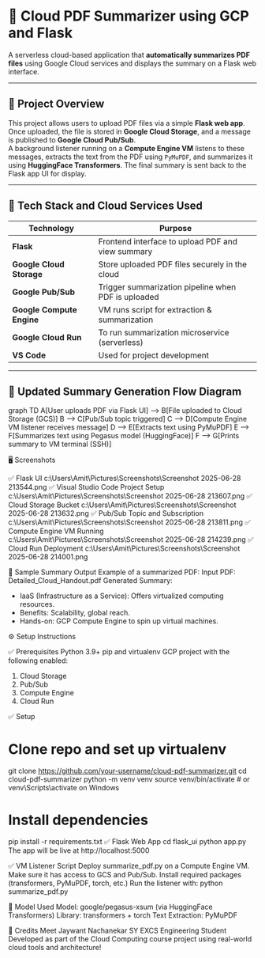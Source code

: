 # 📄 Cloud PDF Summarizer using GCP and Flask

A serverless cloud-based application that **automatically summarizes PDF files** using Google Cloud services and displays the summary on a Flask web interface.

---

## 🚀 Project Overview

This project allows users to upload PDF files via a simple **Flask web app**. Once uploaded, the file is stored in **Google Cloud Storage**, and a message is published to **Google Cloud Pub/Sub**.  
A background listener running on a **Compute Engine VM** listens to these messages, extracts the text from the PDF using `PyMuPDF`, and summarizes it using **HuggingFace Transformers**. The final summary is sent back to the Flask app UI for display.

---

## 🧩 Tech Stack and Cloud Services Used

| Technology                | Purpose                                                         |
|---------------------------|-----------------------------------------------------------------|
| **Flask**                 | Frontend interface to upload PDF and view summary               |
| **Google Cloud Storage**  | Store uploaded PDF files securely in the cloud                  |
| **Google Pub/Sub**        | Trigger summarization pipeline when PDF is uploaded             |
| **Google Compute Engine** | VM runs  script for extraction & summarization                  |
| **Google Cloud Run**      |  To run summarization microservice (serverless)                 |
| **VS Code**               | Used for project development                                    |

---

## 🧠 Updated Summary Generation Flow Diagram

graph TD
    A[User uploads PDF via Flask UI] --> B[File uploaded to Cloud Storage (GCS)]
    B --> C[Pub/Sub topic triggered]
    C --> D[Compute Engine VM listener receives message]
    D --> E[Extracts text using PyMuPDF]
    E --> F[Summarizes text using Pegasus model (HuggingFace)]
    F --> G[Prints summary to VM terminal (SSH)]

🖥️ Screenshots

✅ Flask UI
c:\Users\Amit\Pictures\Screenshots\Screenshot 2025-06-28 213544.png
✅ Visual Studio Code Project Setup
c:\Users\Amit\Pictures\Screenshots\Screenshot 2025-06-28 213607.png
✅ Cloud Storage Bucket
c:\Users\Amit\Pictures\Screenshots\Screenshot 2025-06-28 213632.png
✅ Pub/Sub Topic and Subscription
c:\Users\Amit\Pictures\Screenshots\Screenshot 2025-06-28 213811.png
✅ Compute Engine VM Running 
c:\Users\Amit\Pictures\Screenshots\Screenshot 2025-06-28 214239.png
✅ Cloud Run Deployment
c:\Users\Amit\Pictures\Screenshots\Screenshot 2025-06-28 214001.png

🧪 Sample Summary Output
Example of a summarized PDF:
Input PDF: Detailed_Cloud_Handout.pdf
Generated Summary:
- IaaS (Infrastructure as a Service): Offers virtualized computing resources.
- Benefits: Scalability, global reach.
- Hands-on: GCP Compute Engine to spin up virtual machines.

⚙️ Setup Instructions

✅ Prerequisites
Python 3.9+
pip and virtualenv
GCP project with the following enabled:
  1. Cloud Storage
  2. Pub/Sub
  3. Compute Engine
  4. Cloud Run

✅ Setup
# Clone repo and set up virtualenv
git clone https://github.com/your-username/cloud-pdf-summarizer.git
cd cloud-pdf-summarizer
python -m venv venv
source venv/bin/activate  # or venv\Scripts\activate on Windows

# Install dependencies

pip install -r requirements.txt
✅ Flask Web App
cd flask_ui
python app.py
The app will be live at http://localhost:5000

✅ VM Listener Script
Deploy summarize_pdf.py on a Compute Engine VM.
Make sure it has access to GCS and Pub/Sub.
Install required packages (transformers, PyMuPDF, torch, etc.)
Run the listener with:
python summarize_pdf.py

🧠 Model Used
Model: google/pegasus-xsum (via HuggingFace Transformers)
Library: transformers + torch
Text Extraction: PyMuPDF

🧾 Credits
Meet Jaywant Nachanekar
SY EXCS Engineering Student
Developed as part of the Cloud Computing course project using real-world cloud tools and architecture!
